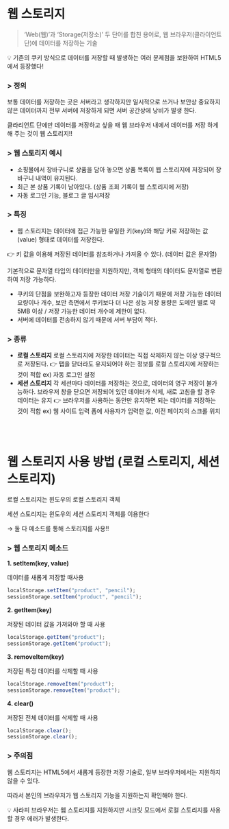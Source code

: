 # 웹 스토리지

> ‘Web(웹)’과 ‘Storage(저장소)’ 두 단어를 합친 용어로, 웹 브라우저(클라이언트 단)에
> 데이터를 저장하는 기술

💡 기존의 쿠키 방식으로 데이터를 저장할 때 발생하는 여러 문제점을 보완하여 HTML5에서 등장했다!

### > 정의

보통 데이터를 저장하는 곳은 서버라고 생각하지만 일시적으로 쓰거나 보안상 중요하지 않은 데이터까지 전부 서버에 저장하게 되면 서버 공간상에 낭비가 발생 한다.

클라리언트 단에만 데이터를 저장하고 싶을 때 웹 브라우저 내에서 데이터를 저장 하게 해 주는 것이 웹 스토리지!!

### > 웹 스토리지 예시

- 쇼핑몰에서 장바구니로 상품을 담아 놓으면 상품 목록이 웹 스토리지에 저장되어 장바구니 내역이 유지된다.
- 최근 본 상품 기록이 남아있다. (상품 조회 기록이 웹 스토리지에 저장)
- 자동 로그인 기능, 블로그 글 임시저장

### > 특징

- 웹 스토리지는 데이터에 접근 가능한 유일한 키(key)와 해당 키로 저장하는 값(value) 형태로 데이터를 저장한다.

👉 키 값을 이용해 저장된 데이터를 참조하거나 가져올 수 있다. (데이터 값은 문자열)

기본적으로 문자열 타입의 데이터만을 지원하지만, 객체 형태의 데이터도 문자열로 변환하여 저장 가능하다.

- 쿠키의 단점을 보완하고자 등장한 데이터 저장 기술이기 때문에 저장 가능한 데이터 요량이나 개수,
  보안 측면에서 쿠키보다 더 나은 성능
  저장 용량은 도메인 별로 약 5MB 이상 / 저장 가능한 데이터 개수에 제한이 없다.
- 서버에 데이터를 전송하지 않기 때문에 서버 부담이 적다.

### > 종류

- **로컬 스토리지**
  로컬 스토리지에 저장한 데이터는 직접 삭제하지 않는 이상 영구적으로 저장된다.
  👉 탭을 닫더라도 유지되어야 하는 정보를 로컬 스토리지에 저장하는 것이 적합
  ex) 자동 로그인 설정
- **세션 스토리지**
  각 세션마다 데이터를 저장하는 것으로, 데이터의 영구 저장이 불가능하다.
  브라우저 창을 닫으면 저장되어 있던 데이터가 삭제, 새로 고침을 할 경우 데이터는 유지
  👉 브라우저를 사용하는 동안만 유지하면 되는 데이터를 저장하는 것이 적합
  ex) 웹 사이트 입력 폼에 사용자가 입력한 값, 이전 페이지의 스크롤 위치

<br />
<br />

# 웹 스토리지 사용 방법 (로컬 스토리지, 세션 스토리지)

로컬 스토리지는 윈도우의 로컬 스토리지 객체

세션 스토리지는 윈도우의 세션 스토리지 객체를 이용한다

→ 둘 다 메소드를 통해 스토리지를 사용!!

### > 웹 스토리지 메소드

**1. setItem(key, value)**

데이터를 새롭게 저장할 때사용

```jsx
localStorage.setItem("product", "pencil");
sessionStorage.setItem("product", "pencil");
```

**2. getItem(key)**

저장된 데이터 값을 가져와야 할 때 사용

```jsx
localStorage.getItem("product");
sessionStorage.getItem("product");
```

**3. removeItem(key)**

저장된 특정 데이터를 삭제할 때 사용

```jsx
localStorage.removeItem("product");
sessionStorage.removeItem("product");
```

**4. clear()**

저장된 전체 데이터를 삭제할 때 사용

```jsx
localStorage.clear();
sessionStorage.clear();
```

### > 주의점

웹 스토리지는 HTML5에서 새롭게 등장한 저장 기술로, 일부 브라우저에서는 지원하지 않을 수 있다.

따라서 본인의 브라우저가 웹 스토리지 기능을 지원하는지 확인해야 한다.

💡 사라피 브라우저는 웹 스토리지를 지원하지만 시크릿 모드에서 로컬 스토리지를 사용할 경우 에러가 발생한다.
